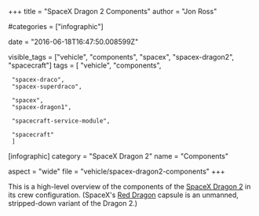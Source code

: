 +++
title = "SpaceX Dragon 2 Components"
author = "Jon Ross"

#categories = ["infographic"]

date = "2016-06-18T16:47:50.008599Z"

visible_tags = ["vehicle", "components", "spacex", "spacex-dragon2", "spacecraft"]
tags = [
     "vehicle",
     "components",
     
     "spacex-draco",
     "spacex-superdraco",

     "spacex",
     "spacex-dragon1",

     "spacecraft-service-module",
     
     "spacecraft"
     ]
[infographic]
category = "SpaceX Dragon 2"
name = "Components"

aspect = "wide"
file = "vehicle/spacex-dragon2-components"
+++

This is a high-level overview of the components of the
[SpaceX Dragon 2](/tags/spacex-dragon2) in its crew
configuration. (SpaceX's [Red Dragon](/tags/spacex-red-dragon) capsule
is an unmanned, stripped-down variant of the Dragon 2.)

<!--more-->

